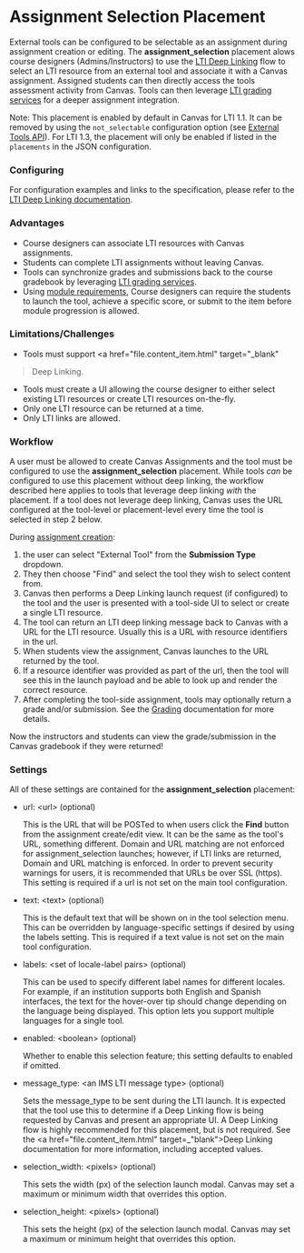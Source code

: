 Assignment Selection Placement
==============

External tools can be configured to be selectable as an assignment during 
assignment creation or editing. The **assignment_selection** placement 
alows course designers (Admins/Instructors) to use the <a 
href="content_item.html" target="_blank">LTI 
Deep Linking</a> flow to select an LTI resource from an external tool and 
associate it with a Canvas assignment. Assigned students can then directly
access the tools assessment activity from Canvas. Tools can then leverage <a 
href="assignment_tools.html" target="_blank">
LTI grading services</a> for a deeper assignment integration.

Note: This placement is enabled by default in Canvas for LTI 1.1. It can be
removed by using the `not_selectable` configuration option (see <a
href="external_tools.html" target="_blank">External Tools API</a>). For LTI
1.3, the placement will only be enabled if listed in the `placements` in the
JSON configuration.

### Configuring
For configuration examples and links to the specification, please refer to the <a 
href="file.content_item.html" target="_blank">LTI 
Deep Linking documentation</a>.

### Advantages
- Course designers can associate LTI resources with Canvas assignments.
- Students can complete LTI assignments without leaving Canvas.
- Tools can synchronize grades and submissions back to the course gradebook by
leveraging <a href="file.assignment_tools.html" target="_blank">
LTI grading services</a>.
- Using <a href="https://community.canvaslms.com/docs/DOC-13134-415261967" 
target="_blank">module requirements</a>, Course designers can require the students 
to launch the tool, achieve a specific score, or submit to the item before 
module progression is allowed.


### Limitations/Challenges
- Tools must support <a href="file.content_item.html" target="_blank"
>Deep Linking</a>.
- Tools must create a UI allowing the course designer to either select existing 
LTI resources or create LTI resources on-the-fly.
- Only one LTI resource can be returned at a time.
- Only LTI links are allowed.


### Workflow
A user must be allowed to create Canvas Assignments and the tool must be
configured to use the **assignment_selection** placement. While tools *can* 
be configured to use this placement without deep linking, the workflow
described here applies to tools that leverage deep linking *with* the placement.
If a tool does not leverage deep linking, Canvas uses the URL configured at the 
tool-level or placement-level every time the tool is selected in step 2 below.

During <a href="https://community.canvaslms.com/docs/DOC-9873-415267003" 
target="_blank">assignment creation</a>:
1. the user can select "External Tool" from
the **Submission Type** dropdown. 
2. They then choose "Find" and select the tool 
they wish to select content from. 
3. Canvas then performs a Deep Linking launch 
request (if configured) to the tool and the user is presented with a tool-side UI 
to select or create a single LTI resource.
4. The tool can return an LTI deep linking message back to Canvas with a URL for
the LTI resource. Usually this is a URL with resource identifiers in the url.
5. When students view the assignment, Canvas launches to the URL returned by the tool.
6. If a resource identifier was provided as part of the url, then the tool will see this in the
launch payload and be able to look up and render the correct resource.
7. After completing the tool-side assignment, tools may optionally return a grade 
and/or submission. See the <a href="file.assignment_tools.html">Grading</a> 
documentation for more details.

Now the instructors and students can view the grade/submission in the Canvas
gradebook if they were returned!

### Settings
All of these settings are contained for the **assignment_selection** placement:

-   url: &lt;url&gt; (optional)

    This is the URL that will be POSTed to when users click the **Find** 
    button from the assignment create/edit view. It can be the same as the tool's 
    URL, something different. Domain and URL matching are not enforced for 
    assignment_selection launches; however, if LTI links are returned, Domain and
    URL matching is enforced. In order to prevent security warnings for users, it
    is recommended that URLs be over SSL (https). This setting is required if a 
    url is not set on the main tool configuration.

-   text: &lt;text&gt; (optional)

    This is the default text that will be shown on in the tool selection menu.
    This can be overridden by language-specific settings if desired by 
    using the labels setting. This is required if a text value is not set on the
    main tool configuration.

-   labels: &lt;set of locale-label pairs&gt; (optional)

    This can be used to specify different label names for different locales. 
    For example, if an institution supports both English and Spanish interfaces,
    the text for the hover-over tip should change depending on the language 
    being displayed. This option lets you support multiple languages for a single tool.

-   enabled: &lt;boolean&gt; (optional)

    Whether to enable this selection feature; this setting defaults to enabled if omitted.

-   message_type: &lt;an IMS LTI message type&gt; (optional)

    Sets the message_type to be sent during the LTI launch. It is expected that 
    the tool use this to determine if a Deep Linking flow is being requested by
    Canvas and present an appropriate UI. A Deep Linking flow is highly recommended
    for this placement, but is not required. See the 
    <a href="file.content_item.html" target=_"blank">Deep Linking 
    documentation</a> for more information, including accepted values.

-   selection_width: &lt;pixels&gt; (optional)

    This sets the width (px) of the selection launch modal. Canvas may set a 
    maximum or minimum width that overrides this option.

-   selection_height: &lt;pixels&gt; (optional)

    This sets the height (px) of the selection launch modal. Canvas may set a 
    maximum or minimum height that overrides this option.


